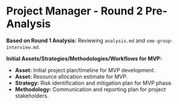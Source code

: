 # Project Manager - Round 2 Pre-Analysis

**Based on Round 1 Analysis:** Reviewing `analysis.md` and `sme-group-interview.md`.

**Initial Assets/Strategies/Methodologies/Workflows for MVP:**
*   **Asset:** Initial project plan/timeline for MVP development.
*   **Asset:** Resource allocation estimate for MVP.
*   **Strategy:** Risk identification and mitigation plan for MVP phase.
*   **Methodology:** Communication and reporting plan for project stakeholders. 